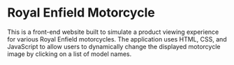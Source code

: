 # Royal Enfield Motorcycle
This is a front-end website built to simulate a product viewing experience for various Royal Enfield motorcycles. The application uses HTML, CSS, and  JavaScript to allow users to dynamically change the displayed motorcycle image by clicking on a list of model names.
